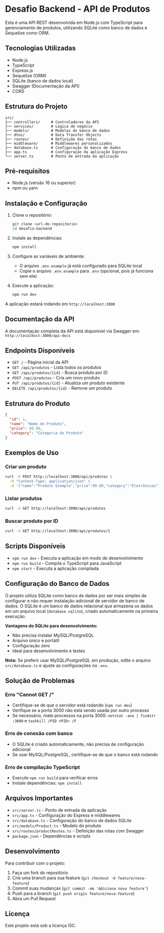 # Desafio Backend - API de Produtos

Esta é uma API REST desenvolvida em Node.js com TypeScript para gerenciamento de produtos, utilizando SQLite como banco de dados e Sequelize como ORM.

## Tecnologias Utilizadas

- Node.js
- TypeScript
- Express.js
- Sequelize (ORM)
- SQLite (banco de dados local)
- Swagger (Documentação da API)
- CORS

## Estrutura do Projeto

```
src/
├── controllers/     # Controladores da API
├── services/        # Lógica de negócio
├── models/          # Modelos do banco de dados
├── dtos/            # Data Transfer Objects
├── routes/          # Definição das rotas
├── middleware/      # Middlewares personalizados
├── database.ts      # Configuração do banco de dados
├── app.ts           # Configuração da aplicação Express
└── server.ts        # Ponto de entrada da aplicação
```

## Pré-requisitos

- Node.js (versão 16 ou superior)
- npm ou yarn

## Instalação e Configuração

1. Clone o repositório:
   ```bash
   git clone <url-do-repositorio>
   cd desafio-backend
   ```

2. Instale as dependências:
   ```bash
   npm install
   ```

3. Configure as variáveis de ambiente:
   - O arquivo `.env.example` já está configurado para SQLite local
   - Copie o arquivo `.env.example` para `.env` (opcional, pois já funciona sem ele)

4. Execute a aplicação:
   ```bash
   npm run dev
   ```

A aplicação estará rodando em `http://localhost:3000`

## Documentação da API

A documentação completa da API está disponível via Swagger em:
`http://localhost:3000/api-docs`

## Endpoints Disponíveis

- `GET /` - Página inicial da API
- `GET /api/produtos` - Lista todos os produtos
- `GET /api/produtos/{id}` - Busca produto por ID
- `POST /api/produtos` - Cria um novo produto
- `PUT /api/produtos/{id}` - Atualiza um produto existente
- `DELETE /api/produtos/{id}` - Remove um produto

## Estrutura do Produto

```json
{
  "id": 1,
  "name": "Nome do Produto",
  "price": 99.99,
  "category": "Categoria do Produto"
}
```

## Exemplos de Uso

### Criar um produto
```bash
curl -X POST http://localhost:3000/api/produtos \
  -H "Content-Type: application/json" \
  -d '{"name":"Produto Exemplo","price":99.99,"category":"Eletrônicos"}'
```

### Listar produtos
```bash
curl -X GET http://localhost:3000/api/produtos
```

### Buscar produto por ID
```bash
curl -X GET http://localhost:3000/api/produtos/1
```

## Scripts Disponíveis

- `npm run dev` - Executa a aplicação em modo de desenvolvimento
- `npm run build` - Compila o TypeScript para JavaScript
- `npm start` - Executa a aplicação compilada

## Configuração do Banco de Dados

O projeto utiliza SQLite como banco de dados por ser mais simples de configurar e não requer instalação adicional de servidor de banco de dados. O SQLite é um banco de dados relacional que armazena os dados em um arquivo local (`database.sqlite`), criado automaticamente na primeira execução.

**Vantagens do SQLite para desenvolvimento:**
- Não precisa instalar MySQL/PostgreSQL
- Arquivo único e portátil
- Configuração zero
- Ideal para desenvolvimento e testes

**Nota:** Se preferir usar MySQL/PostgreSQL em produção, edite o arquivo `src/database.ts` e ajuste as configurações no `.env`.

## Solução de Problemas

### Erro "Cannot GET /"
- Certifique-se de que o servidor está rodando (`npm run dev`)
- Verifique se a porta 3000 não está sendo usada por outro processo
- Se necessário, mate processos na porta 3000: `netstat -ano | findstr :3000` e `taskkill /PID <PID> /F`

### Erro de conexão com banco
- O SQLite é criado automaticamente, não precisa de configuração adicional
- Se usar MySQL/PostgreSQL, certifique-se de que o banco está rodando

### Erro de compilação TypeScript
- Execute `npm run build` para verificar erros
- Instale dependências: `npm install`

## Arquivos Importantes

- `src/server.ts` - Ponto de entrada da aplicação
- `src/app.ts` - Configuração do Express e middlewares
- `src/database.ts` - Configuração do banco de dados SQLite
- `src/models/Product.ts` - Modelo do produto
- `src/routes/productRoutes.ts` - Definição das rotas com Swagger
- `package.json` - Dependências e scripts

## Desenvolvimento

Para contribuir com o projeto:

1. Faça um fork do repositório
2. Crie uma branch para sua feature (`git checkout -b feature/nova-feature`)
3. Commit suas mudanças (`git commit -am 'Adiciona nova feature'`)
4. Push para a branch (`git push origin feature/nova-feature`)
5. Abra um Pull Request

## Licença

Este projeto está sob a licença ISC.
